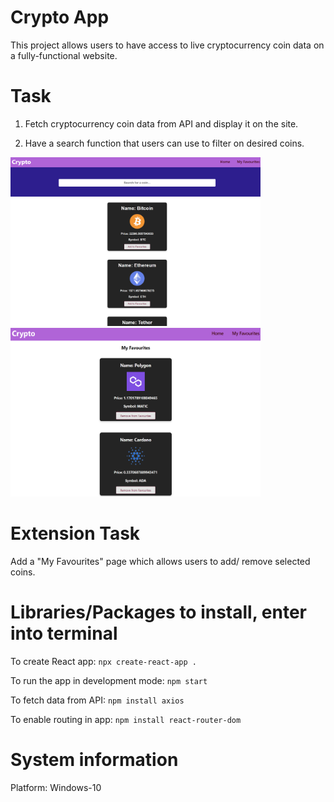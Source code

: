# Crypto App
This project allows users to have access to live cryptocurrency coin data on a fully-functional website.

# Task
1. Fetch cryptocurrency coin data from API and display it on the site.

2. Have a search function that users can use to filter on desired coins.

<img src="https://raw.githubusercontent.com/yichen101/Cryptoapp/main/Images/HomePage.png" width="400" height="270"> <img src="https://raw.githubusercontent.com/yichen101/Cryptoapp/main/Images/FavouritesPage.png" width="400" height="270">

# Extension Task
Add a "My Favourites" page which allows users to add/ remove selected coins.

# Libraries/Packages to install, enter into terminal
To create React app: `npx create-react-app .`

To run the app in development mode: `npm start` 

To fetch data from API: `npm install axios`

To enable routing in app: `npm install react-router-dom`

# System information
Platform: Windows-10
